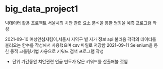 # big_data_project1
빅데이터 활용 프로젝트
서울시의 치안 관련 요소 분석을 통한 범죄율 예측 프로그램 작성

2021-09-10
여성안심지킴이,서울시 지역구 별 지가 정보 api 불러옴
각각의 데이터를 불러오는 함수를 작성해서 사용했으며 csv 파일로 저장함
2021-09-11
Selenium을 통한 동적 크롤링기법 사용으로 키워드 검색 프로그램 작성
- 단위 기간동안 치안관련 언급 빈도가 많은 키워드를 산출해볼 것임
